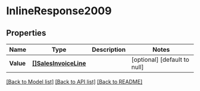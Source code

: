 # InlineResponse2009

## Properties
Name | Type | Description | Notes
------------ | ------------- | ------------- | -------------
**Value** | [**[]SalesInvoiceLine**](salesInvoiceLine.md) |  | [optional] [default to null]

[[Back to Model list]](../README.md#documentation-for-models) [[Back to API list]](../README.md#documentation-for-api-endpoints) [[Back to README]](../README.md)

